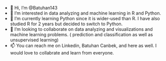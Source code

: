 - 👋 Hi, I’m @Batuhan143
- 👀 I’m interested in data analyzing and machine learning in R and Python.
- 🌱 I’m currently learning Python since it is wider-used than R. I have also studied R for 2 years but decided to switch to Python.
- 💞️ I’m looking to collaborate on data analyzing and visualizations and machine learning problems. ( prediction and classification as well as unsupervised learning)
- 📫 You can reach me on Linkedin, Batuhan Canbek, and here as well. I would love to collabrate and learn from everyone.

<!---
Batuhan143/Batuhan143 is a ✨ special ✨ repository because its `README.md` (this file) appears on your GitHub profile.
You can click the Preview link to take a look at your changes.
--->

